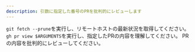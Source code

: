 ```yaml
---
description: 引数に指定した番号のPRを批判的にレビューします
---
```


`git fetch --prune`を実行し、リモートホストの最新状況を取得してください。
`gh pr view $ARGUMENTS`を実行し、指定したPRの内容を理解してください。
PRの内容を批判的にレビューしてください。
